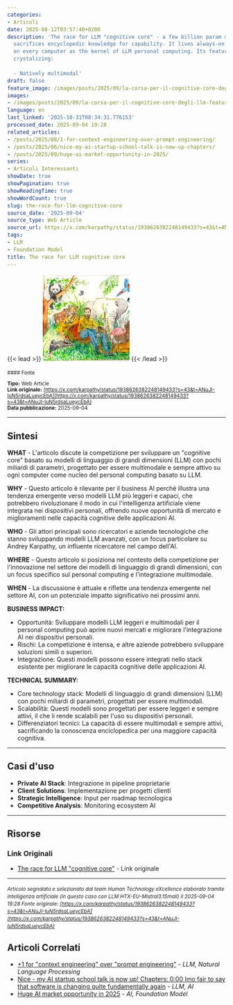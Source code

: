 ```yaml
---
categories:
- Articoli
date: 2025-08-12T03:57:40+0200
description: 'The race for LLM "cognitive core" - a few billion param model that maximally
  sacrifices encyclopedic knowledge for capability. It lives always-on and by default
  on every computer as the kernel of LLM personal computing. Its features are slowly
  crystalizing:

  - Natively multimodal'
draft: false
feature_image: /images/posts/2025/09/la-corsa-per-il-cognitive-core-degli-llm-featured.webp
images:
- /images/posts/2025/09/la-corsa-per-il-cognitive-core-degli-llm-featured.webp
language: en
last_linked: '2025-10-31T08:34:31.776153'
processed_date: 2025-09-04 19:28
related_articles:
- /posts/2025/08/1-for-context-engineering-over-prompt-engineering/
- /posts/2025/06/nice-my-ai-startup-school-talk-is-now-up-chapters/
- /posts/2025/09/huge-ai-market-opportunity-in-2025/
series:
- Articoli Interessanti
showDate: true
showPagination: true
showReadingTime: true
showWordCount: true
slug: the-race-for-llm-cognitive-core
source_date: '2025-09-04'
source_type: Web Article
source_url: https://x.com/karpathy/status/1938626382248149433?s=43&t=ANuJI-IuN5rdsaLueycEbA
tags:
- LLM
- Foundation Model
title: The race for LLM cognitive core
---
```


{{< lead >}}
![Featured image](/images/posts/2025/09/la-corsa-per-il-cognitive-core-degli-llm-featured.webp)
{{< /lead >}}

<small>
#### Fonte

**Tipo:** Web Article  
**Link originale:** [https://x.com/karpathy/status/1938626382248149433?s=43&t=ANuJI-IuN5rdsaLueycEbA](https://x.com/karpathy/status/1938626382248149433?s=43&t=ANuJI-IuN5rdsaLueycEbA)  
**Data pubblicazione:** 2025-09-04

</small>

---

## Sintesi

**WHAT** - L'articolo discute la competizione per sviluppare un "cognitive core" basato su modelli di linguaggio di grandi dimensioni (LLM) con pochi miliardi di parametri, progettato per essere multimodale e sempre attivo su ogni computer come nucleo del personal computing basato su LLM.

**WHY** - Questo articolo è rilevante per il business AI perché illustra una tendenza emergente verso modelli LLM più leggeri e capaci, che potrebbero rivoluzionare il modo in cui l'intelligenza artificiale viene integrata nei dispositivi personali, offrendo nuove opportunità di mercato e miglioramenti nelle capacità cognitive delle applicazioni AI.

**WHO** - Gli attori principali sono ricercatori e aziende tecnologiche che stanno sviluppando modelli LLM avanzati, con un focus particolare su Andrey Karpathy, un influente ricercatore nel campo dell'AI.

**WHERE** - Questo articolo si posiziona nel contesto della competizione per l'innovazione nel settore dei modelli di linguaggio di grandi dimensioni, con un focus specifico sul personal computing e l'integrazione multimodale.

**WHEN** - La discussione è attuale e riflette una tendenza emergente nel settore AI, con un potenziale impatto significativo nei prossimi anni.

**BUSINESS IMPACT:**
- Opportunità: Sviluppare modelli LLM leggeri e multimodali per il personal computing può aprire nuovi mercati e migliorare l'integrazione AI nei dispositivi personali.
- Rischi: La competizione è intensa, e altre aziende potrebbero sviluppare soluzioni simili o superiori.
- Integrazione: Questi modelli possono essere integrati nello stack esistente per migliorare le capacità cognitive delle applicazioni AI.

**TECHNICAL SUMMARY:**
- Core technology stack: Modelli di linguaggio di grandi dimensioni (LLM) con pochi miliardi di parametri, progettati per essere multimodali.
- Scalabilità: Questi modelli sono progettati per essere leggeri e sempre attivi, il che li rende scalabili per l'uso su dispositivi personali.
- Differenziatori tecnici: La capacità di essere multimodali e sempre attivi, sacrificando la conoscenza enciclopedica per una maggiore capacità cognitiva.

---

## Casi d'uso

- **Private AI Stack**: Integrazione in pipeline proprietarie
- **Client Solutions**: Implementazione per progetti clienti
- **Strategic Intelligence**: Input per roadmap tecnologica
- **Competitive Analysis**: Monitoring ecosystem AI

---



## Risorse

### Link Originali
- [The race for LLM "cognitive core"](https://x.com/karpathy/status/1938626382248149433?s=43&t=ANuJI-IuN5rdsaLueycEbA) - Link originale


---

*<small>Articolo segnalato e selezionato dal team Human Technology eXcellence elaborato tramite intelligenza artificiale (in questo caso con LLM HTX-EU-Mistral3.1Small) il 2025-09-04 19:28
Fonte originale: [https://x.com/karpathy/status/1938626382248149433?s=43&t=ANuJI-IuN5rdsaLueycEbA](https://x.com/karpathy/status/1938626382248149433?s=43&t=ANuJI-IuN5rdsaLueycEbA)</small>*

## Articoli Correlati

- [+1 for "context engineering" over "prompt engineering"](/posts/2025/08/1-for-context-engineering-over-prompt-engineering/) - *LLM, Natural Language Processing*
- [Nice - my AI startup school talk is now up! Chapters: 0:00 Imo fair to say that software is changing quite fundamentally again](/posts/2025/06/nice-my-ai-startup-school-talk-is-now-up-chapters/) - *LLM, AI*
- [Huge AI market opportunity in 2025](/posts/2025/09/huge-ai-market-opportunity-in-2025/) - *AI, Foundation Model*